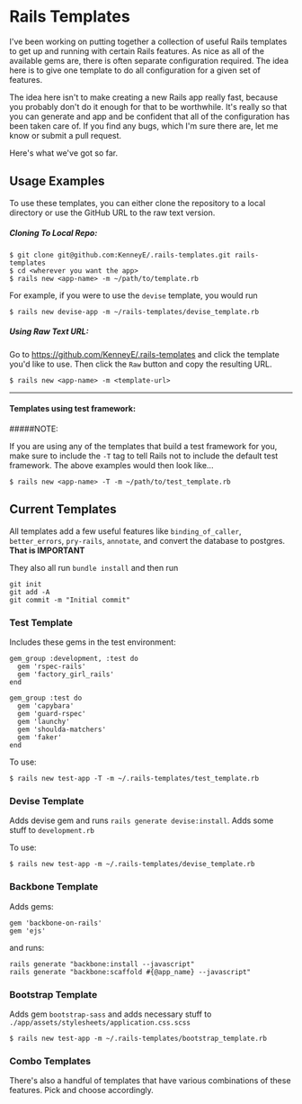 Rails Templates
===============

I've been working on putting together a collection of useful Rails templates to get up and running with certain Rails features.  As nice as all of the available gems are, there is often separate configuration required. The idea here is to give one template to do all configuration for a given set of features.  

The idea here isn't to make creating a new Rails app really fast, because you probably don't do it enough for that to be worthwhile.  It's really so that you can generate and app and be confident that all of the configuration has been taken care of. If you find any bugs, which I'm sure there are, let me know or submit a pull request.

Here's what we've got so far.

## Usage Examples
To use these templates, you can either clone the repository to a local directory or use the GitHub URL to the raw text version.  

##### Cloning To Local Repo:

    $ git clone git@github.com:KenneyE/.rails-templates.git rails-templates
    $ cd <wherever you want the app>
    $ rails new <app-name> -m ~/path/to/template.rb

For example, if you were to use the `devise` template, you would run

    $ rails new devise-app -m ~/rails-templates/devise_template.rb

##### Using Raw Text URL:

Go to https://github.com/KenneyE/.rails-templates and click the template you'd like to use. Then click the `Raw` button and copy the resulting URL.

    $ rails new <app-name> -m <template-url>

---

#### Templates using test framework:

#####NOTE:

If you are using any of the templates that build a test framework for you, make sure to include the `-T` tag to tell Rails not to include the default test framework. The above examples would then look like...

    $ rails new <app-name> -T -m ~/path/to/test_template.rb


## Current Templates

All templates add a few useful features like `binding_of_caller`, `better_errors`, `pry-rails`, `annotate`, and convert the database to postgres. **That is IMPORTANT**

They also all run `bundle install` and then run

    git init
    git add -A
    git commit -m "Initial commit"

### Test Template

Includes these gems in the test environment:

    gem_group :development, :test do
      gem 'rspec-rails'
      gem 'factory_girl_rails'
    end

    gem_group :test do
      gem 'capybara'
      gem 'guard-rspec'
      gem 'launchy'
      gem 'shoulda-matchers'
      gem 'faker'
    end

To use:

    $ rails new test-app -T -m ~/.rails-templates/test_template.rb

### Devise Template
Adds devise gem and runs `rails generate devise:install`. Adds some stuff to `development.rb`

To use:

    $ rails new test-app -m ~/.rails-templates/devise_template.rb

### Backbone Template

Adds gems:

    gem 'backbone-on-rails'
    gem 'ejs'

and runs:

    rails generate "backbone:install --javascript"
    rails generate "backbone:scaffold #{@app_name} --javascript"

### Bootstrap Template

Adds gem `bootstrap-sass` and adds necessary stuff to `./app/assets/stylesheets/application.css.scss`

    $ rails new test-app -m ~/.rails-templates/bootstrap_template.rb


### Combo Templates

There's also a handful of templates that have various combinations of these features. Pick and choose accordingly.
